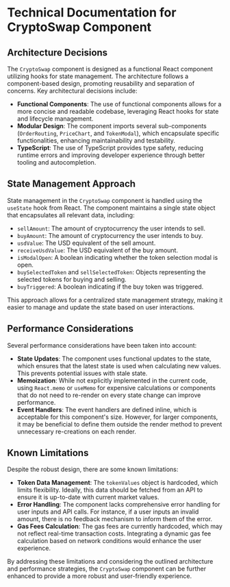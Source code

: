 

# Technical Documentation for CryptoSwap Component

## Architecture Decisions

The `CryptoSwap` component is designed as a functional React component utilizing hooks for state management. The architecture follows a component-based design, promoting reusability and separation of concerns. Key architectural decisions include:

- **Functional Components**: The use of functional components allows for a more concise and readable codebase, leveraging React hooks for state and lifecycle management.
- **Modular Design**: The component imports several sub-components (`OrderRouting`, `PriceChart`, and `TokenModal`), which encapsulate specific functionalities, enhancing maintainability and testability.
- **TypeScript**: The use of TypeScript provides type safety, reducing runtime errors and improving developer experience through better tooling and autocompletion.

## State Management Approach

State management in the `CryptoSwap` component is handled using the `useState` hook from React. The component maintains a single state object that encapsulates all relevant data, including:

- `sellAmount`: The amount of cryptocurrency the user intends to sell.
- `buyAmount`: The amount of cryptocurrency the user intends to buy.
- `usdValue`: The USD equivalent of the sell amount.
- `receiveUsdValue`: The USD equivalent of the buy amount.
- `isModalOpen`: A boolean indicating whether the token selection modal is open.
- `buySelectedToken` and `sellSelectedToken`: Objects representing the selected tokens for buying and selling.
- `buyTriggered`: A boolean indicating if the buy token was triggered.

This approach allows for a centralized state management strategy, making it easier to manage and update the state based on user interactions.

## Performance Considerations

Several performance considerations have been taken into account:

- **State Updates**: The component uses functional updates to the state, which ensures that the latest state is used when calculating new values. This prevents potential issues with stale state.
- **Memoization**: While not explicitly implemented in the current code, using `React.memo` or `useMemo` for expensive calculations or components that do not need to re-render on every state change can improve performance.
- **Event Handlers**: The event handlers are defined inline, which is acceptable for this component's size. However, for larger components, it may be beneficial to define them outside the render method to prevent unnecessary re-creations on each render.

## Known Limitations

Despite the robust design, there are some known limitations:

- **Token Data Management**: The `tokenValues` object is hardcoded, which limits flexibility. Ideally, this data should be fetched from an API to ensure it is up-to-date with current market values.
- **Error Handling**: The component lacks comprehensive error handling for user inputs and API calls. For instance, if a user inputs an invalid amount, there is no feedback mechanism to inform them of the error.
- **Gas Fees Calculation**: The gas fees are currently hardcoded, which may not reflect real-time transaction costs. Integrating a dynamic gas fee calculation based on network conditions would enhance the user experience.

By addressing these limitations and considering the outlined architecture and performance strategies, the `CryptoSwap` component can be further enhanced to provide a more robust and user-friendly experience.
